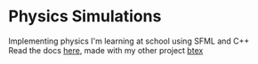 # Physics Simulations

Implementing physics I'm learning at school using SFML and C++\
Read the docs [here](https://github.com/Tyger375/PhysicsSimulations/blob/master/docs/out/main.pdf),
made with my other project [btex](https://github.com/Tyger375/btex)